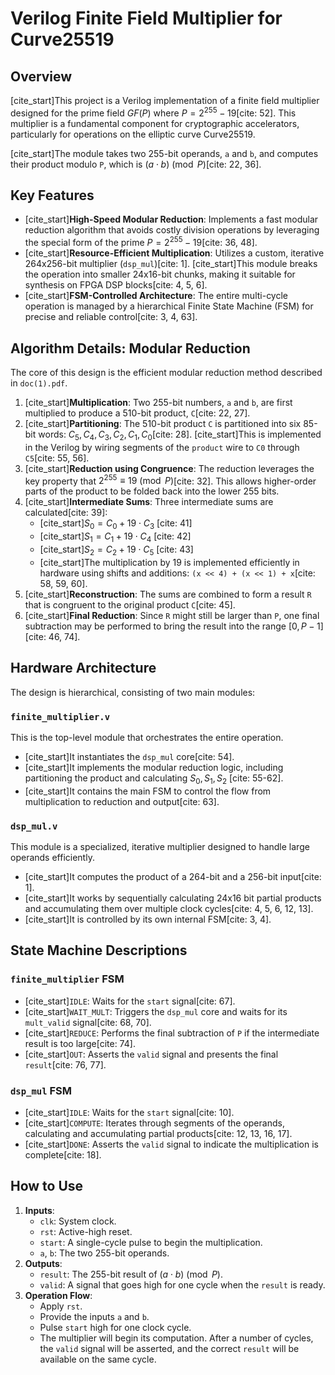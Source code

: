 # Verilog Finite Field Multiplier for Curve25519

## Overview

[cite_start]This project is a Verilog implementation of a finite field multiplier designed for the prime field $GF(P)$ where $P = 2^{255} - 19$[cite: 52]. This multiplier is a fundamental component for cryptographic accelerators, particularly for operations on the elliptic curve Curve25519.

[cite_start]The module takes two 255-bit operands, `a` and `b`, and computes their product modulo `P`, which is $(a \cdot b) \pmod{P}$[cite: 22, 36].

## Key Features

* [cite_start]**High-Speed Modular Reduction**: Implements a fast modular reduction algorithm that avoids costly division operations by leveraging the special form of the prime $P=2^{255}-19$[cite: 36, 48].
* [cite_start]**Resource-Efficient Multiplication**: Utilizes a custom, iterative 264x256-bit multiplier (`dsp_mul`)[cite: 1]. [cite_start]This module breaks the operation into smaller 24x16-bit chunks, making it suitable for synthesis on FPGA DSP blocks[cite: 4, 5, 6].
* [cite_start]**FSM-Controlled Architecture**: The entire multi-cycle operation is managed by a hierarchical Finite State Machine (FSM) for precise and reliable control[cite: 3, 4, 63].

## Algorithm Details: Modular Reduction

The core of this design is the efficient modular reduction method described in `doc(1).pdf`.

1.  [cite_start]**Multiplication**: Two 255-bit numbers, `a` and `b`, are first multiplied to produce a 510-bit product, `C`[cite: 22, 27].
2.  [cite_start]**Partitioning**: The 510-bit product `C` is partitioned into six 85-bit words: $C_5, C_4, C_3, C_2, C_1, C_0$[cite: 28]. [cite_start]This is implemented in the Verilog by wiring segments of the `product` wire to `C0` through `C5`[cite: 55, 56].
3.  [cite_start]**Reduction using Congruence**: The reduction leverages the key property that $2^{255} \equiv 19 \pmod{P}$[cite: 32]. This allows higher-order parts of the product to be folded back into the lower 255 bits.
4.  [cite_start]**Intermediate Sums**: Three intermediate sums are calculated[cite: 39]:
    * [cite_start]$S_0 = C_0 + 19 \cdot C_3$ [cite: 41]
    * [cite_start]$S_1 = C_1 + 19 \cdot C_4$ [cite: 42]
    * [cite_start]$S_2 = C_2 + 19 \cdot C_5$ [cite: 43]
    * [cite_start]The multiplication by 19 is implemented efficiently in hardware using shifts and additions: `(x << 4) + (x << 1) + x`[cite: 58, 59, 60].
5.  [cite_start]**Reconstruction**: The sums are combined to form a result `R` that is congruent to the original product `C`[cite: 45].
6.  [cite_start]**Final Reduction**: Since `R` might still be larger than `P`, one final subtraction may be performed to bring the result into the range $[0, P-1]$[cite: 46, 74].

## Hardware Architecture

The design is hierarchical, consisting of two main modules:

### `finite_multiplier.v`

This is the top-level module that orchestrates the entire operation.
* [cite_start]It instantiates the `dsp_mul` core[cite: 54].
* [cite_start]It implements the modular reduction logic, including partitioning the product and calculating $S_0, S_1, S_2$ [cite: 55-62].
* [cite_start]It contains the main FSM to control the flow from multiplication to reduction and output[cite: 63].

### `dsp_mul.v`

This module is a specialized, iterative multiplier designed to handle large operands efficiently.
* [cite_start]It computes the product of a 264-bit and a 256-bit input[cite: 1].
* [cite_start]It works by sequentially calculating 24x16 bit partial products and accumulating them over multiple clock cycles[cite: 4, 5, 6, 12, 13].
* [cite_start]It is controlled by its own internal FSM[cite: 3, 4].

## State Machine Descriptions

### `finite_multiplier` FSM

* [cite_start]`IDLE`: Waits for the `start` signal[cite: 67].
* [cite_start]`WAIT_MULT`: Triggers the `dsp_mul` core and waits for its `mult_valid` signal[cite: 68, 70].
* [cite_start]`REDUCE`: Performs the final subtraction of `P` if the intermediate result is too large[cite: 74].
* [cite_start]`OUT`: Asserts the `valid` signal and presents the final `result`[cite: 76, 77].

### `dsp_mul` FSM

* [cite_start]`IDLE`: Waits for the `start` signal[cite: 10].
* [cite_start]`COMPUTE`: Iterates through segments of the operands, calculating and accumulating partial products[cite: 12, 13, 16, 17].
* [cite_start]`DONE`: Asserts the `valid` signal to indicate the multiplication is complete[cite: 18].

## How to Use

1.  **Inputs**:
    * `clk`: System clock.
    * `rst`: Active-high reset.
    * `start`: A single-cycle pulse to begin the multiplication.
    * `a`, `b`: The two 255-bit operands.
2.  **Outputs**:
    * `result`: The 255-bit result of $(a \cdot b) \pmod{P}$.
    * `valid`: A signal that goes high for one cycle when the `result` is ready.
3.  **Operation Flow**:
    * Apply `rst`.
    * Provide the inputs `a` and `b`.
    * Pulse `start` high for one clock cycle.
    * The multiplier will begin its computation. After a number of cycles, the `valid` signal will be asserted, and the correct `result` will be available on the same cycle.
